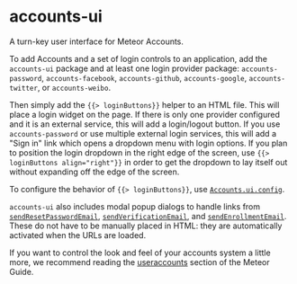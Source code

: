 # accounts-ui

A turn-key user interface for Meteor Accounts.

To add Accounts and a set of login controls to an application, add the
`accounts-ui` package and at least one login provider package:
`accounts-password`, `accounts-facebook`, `accounts-github`,
`accounts-google`, `accounts-twitter`, or `accounts-weibo`.

Then simply add the <span v-pre>`{{> loginButtons}}`</span> helper to an HTML file. This
will place a login widget on the page. If there is only one provider configured
and it is an external service, this will add a login/logout button. If you use
`accounts-password` or use multiple external login services, this will add
a "Sign in" link which opens a dropdown menu with login options. If you plan to
position the login dropdown in the right edge of the screen, use
<span v-pre>`{{> loginButtons align="right"}}`</span> in order to get the dropdown to lay
itself out without expanding off the edge of the screen.

To configure the behavior of <span v-pre>`{{> loginButtons}}`</span>, use
[`Accounts.ui.config`](../api/accounts.md#loggingIn).

`accounts-ui` also includes modal popup dialogs to handle links from
[`sendResetPasswordEmail`](../api/accounts.md#Accounts-sendResetPasswordEmail),
[`sendVerificationEmail`](../api/accounts.md#Accounts-sendVerificationEmail),
and [`sendEnrollmentEmail`](../api/accounts.md#Accounts-sendEnrollmentEmail). These
do not have to be manually placed in HTML: they are automatically activated
when the URLs are loaded.

If you want to control the look and feel of your accounts system a little more, we recommend reading the [useraccounts](http://guide.meteor.com/accounts.html#useraccounts) section of the Meteor Guide.
